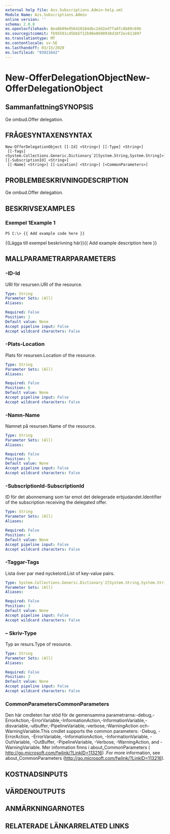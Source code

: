 ```yaml
---
external help file: Azs.Subscriptions.Admin-help.xml
Module Name: Azs.Subscriptions.Admin
online version: ''
schema: 2.0.0
ms.openlocfilehash: 8ea8b09e956410184dbc2dd2ed7fa8fc8b89c69b
ms.sourcegitcommit: fb95591c45bb5f12b98e0690938d18f2ec611897
ms.translationtype: MT
ms.contentlocale: sv-SE
ms.lasthandoff: 03/15/2020
ms.locfileid: "93921642"
---
```

# <span data-ttu-id="3f9f3-101">New-OfferDelegationObject</span><span class="sxs-lookup"><span data-stu-id="3f9f3-101">New-OfferDelegationObject</span></span>

## <span data-ttu-id="3f9f3-102">Sammanfattning</span><span class="sxs-lookup"><span data-stu-id="3f9f3-102">SYNOPSIS</span></span>
<span data-ttu-id="3f9f3-103">Ge ombud.</span><span class="sxs-lookup"><span data-stu-id="3f9f3-103">Offer delegation.</span></span>

## <span data-ttu-id="3f9f3-104">FRÅGESYNTAXEN</span><span class="sxs-lookup"><span data-stu-id="3f9f3-104">SYNTAX</span></span>

```
New-OfferDelegationObject [[-Id] <String>] [[-Type] <String>]
 [[-Tags] <System.Collections.Generic.Dictionary`2[System.String,System.String]>] [[-SubscriptionId] <String>]
 [[-Name] <String>] [[-Location] <String>] [<CommonParameters>]
```

## <span data-ttu-id="3f9f3-105">PROBLEMBESKRIVNING</span><span class="sxs-lookup"><span data-stu-id="3f9f3-105">DESCRIPTION</span></span>
<span data-ttu-id="3f9f3-106">Ge ombud.</span><span class="sxs-lookup"><span data-stu-id="3f9f3-106">Offer delegation.</span></span>

## <span data-ttu-id="3f9f3-107">BESKRIVS</span><span class="sxs-lookup"><span data-stu-id="3f9f3-107">EXAMPLES</span></span>

### <span data-ttu-id="3f9f3-108">Exempel 1</span><span class="sxs-lookup"><span data-stu-id="3f9f3-108">Example 1</span></span>
```
PS C:\> {{ Add example code here }}
```

<span data-ttu-id="3f9f3-109">{{Lägga till exempel beskrivning här}}</span><span class="sxs-lookup"><span data-stu-id="3f9f3-109">{{ Add example description here }}</span></span>

## <span data-ttu-id="3f9f3-110">MALLPARAMETRAR</span><span class="sxs-lookup"><span data-stu-id="3f9f3-110">PARAMETERS</span></span>

### <span data-ttu-id="3f9f3-111">-ID</span><span class="sxs-lookup"><span data-stu-id="3f9f3-111">-Id</span></span>
<span data-ttu-id="3f9f3-112">URI för resursen.</span><span class="sxs-lookup"><span data-stu-id="3f9f3-112">URI of the resource.</span></span>

```yaml
Type: String
Parameter Sets: (All)
Aliases: 

Required: False
Position: 1
Default value: None
Accept pipeline input: False
Accept wildcard characters: False
```

### <span data-ttu-id="3f9f3-113">-Plats</span><span class="sxs-lookup"><span data-stu-id="3f9f3-113">-Location</span></span>
<span data-ttu-id="3f9f3-114">Plats för resursen.</span><span class="sxs-lookup"><span data-stu-id="3f9f3-114">Location of the resource.</span></span>

```yaml
Type: String
Parameter Sets: (All)
Aliases: 

Required: False
Position: 6
Default value: None
Accept pipeline input: False
Accept wildcard characters: False
```

### <span data-ttu-id="3f9f3-115">-Namn</span><span class="sxs-lookup"><span data-stu-id="3f9f3-115">-Name</span></span>
<span data-ttu-id="3f9f3-116">Namnet på resursen.</span><span class="sxs-lookup"><span data-stu-id="3f9f3-116">Name of the resource.</span></span>

```yaml
Type: String
Parameter Sets: (All)
Aliases: 

Required: False
Position: 5
Default value: None
Accept pipeline input: False
Accept wildcard characters: False
```

### <span data-ttu-id="3f9f3-117">-SubscriptionId</span><span class="sxs-lookup"><span data-stu-id="3f9f3-117">-SubscriptionId</span></span>
<span data-ttu-id="3f9f3-118">ID för det abonnemang som tar emot det delegerade erbjudandet.</span><span class="sxs-lookup"><span data-stu-id="3f9f3-118">Identifier of the subscription receiving the delegated offer.</span></span>

```yaml
Type: String
Parameter Sets: (All)
Aliases: 

Required: False
Position: 4
Default value: None
Accept pipeline input: False
Accept wildcard characters: False
```

### <span data-ttu-id="3f9f3-119">-Taggar</span><span class="sxs-lookup"><span data-stu-id="3f9f3-119">-Tags</span></span>
<span data-ttu-id="3f9f3-120">Lista över par med nyckelord.</span><span class="sxs-lookup"><span data-stu-id="3f9f3-120">List of key-value pairs.</span></span>

```yaml
Type: System.Collections.Generic.Dictionary`2[System.String,System.String]
Parameter Sets: (All)
Aliases: 

Required: False
Position: 3
Default value: None
Accept pipeline input: False
Accept wildcard characters: False
```

### <span data-ttu-id="3f9f3-121">– Skriv</span><span class="sxs-lookup"><span data-stu-id="3f9f3-121">-Type</span></span>
<span data-ttu-id="3f9f3-122">Typ av resurs.</span><span class="sxs-lookup"><span data-stu-id="3f9f3-122">Type of resource.</span></span>

```yaml
Type: String
Parameter Sets: (All)
Aliases: 

Required: False
Position: 2
Default value: None
Accept pipeline input: False
Accept wildcard characters: False
```

### <span data-ttu-id="3f9f3-123">CommonParameters</span><span class="sxs-lookup"><span data-stu-id="3f9f3-123">CommonParameters</span></span>
<span data-ttu-id="3f9f3-124">Den här cmdleten har stöd för de gemensamma parametrarna:-debug,-ErrorAction,-ErrorVariable,-InformationAction,-InformationVariable,-disvariable,-utbuffer,-PipelineVariable,-verbose,-WarningAction och-WarningVariable.</span><span class="sxs-lookup"><span data-stu-id="3f9f3-124">This cmdlet supports the common parameters: -Debug, -ErrorAction, -ErrorVariable, -InformationAction, -InformationVariable, -OutVariable, -OutBuffer, -PipelineVariable, -Verbose, -WarningAction, and -WarningVariable.</span></span> <span data-ttu-id="3f9f3-125">Mer information finns i about_CommonParameters ( http://go.microsoft.com/fwlink/?LinkID=113216) .</span><span class="sxs-lookup"><span data-stu-id="3f9f3-125">For more information, see about_CommonParameters (http://go.microsoft.com/fwlink/?LinkID=113216).</span></span>

## <span data-ttu-id="3f9f3-126">KOSTNADS</span><span class="sxs-lookup"><span data-stu-id="3f9f3-126">INPUTS</span></span>

## <span data-ttu-id="3f9f3-127">VÄRDEN</span><span class="sxs-lookup"><span data-stu-id="3f9f3-127">OUTPUTS</span></span>

## <span data-ttu-id="3f9f3-128">ANMÄRKNINGAR</span><span class="sxs-lookup"><span data-stu-id="3f9f3-128">NOTES</span></span>

## <span data-ttu-id="3f9f3-129">RELATERADE LÄNKAR</span><span class="sxs-lookup"><span data-stu-id="3f9f3-129">RELATED LINKS</span></span>

